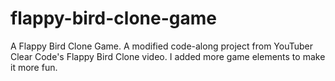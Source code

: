 # flappy-bird-clone-game
A Flappy Bird Clone Game. A modified code-along project from YouTuber Clear Code's Flappy Bird Clone video. I added more game elements to make it more fun.
